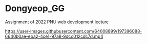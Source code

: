 # Dongyeop_GG
Assignment of 2022 PNU web development lecture



https://user-images.githubusercontent.com/64008899/197396088-6640b0ae-eba2-4ce1-97a8-9dcc012cdc7d.mp4


